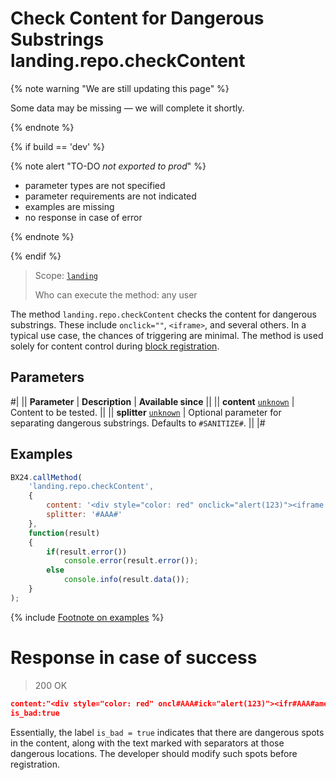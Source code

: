 # Check Content for Dangerous Substrings landing.repo.checkContent

{% note warning "We are still updating this page" %}

Some data may be missing — we will complete it shortly.

{% endnote %}

{% if build == 'dev' %}

{% note alert "TO-DO _not exported to prod_" %}

- parameter types are not specified
- parameter requirements are not indicated
- examples are missing
- no response in case of error

{% endnote %}

{% endif %}

> Scope: [`landing`](../../scopes/permissions.md)
>
> Who can execute the method: any user

The method `landing.repo.checkContent` checks the content for dangerous substrings. These include `onclick=""`, `<iframe>`, and several others. In a typical use case, the chances of triggering are minimal. The method is used solely for content control during [block registration](./landing-repo-register.md).

## Parameters

#|
|| **Parameter** | **Description** | **Available since** ||
|| **content**
[`unknown`](../../data-types.md) | Content to be tested. ||
|| **splitter**
[`unknown`](../../data-types.md) | Optional parameter for separating dangerous substrings. Defaults to `#SANITIZE#`. ||
|#

## Examples

```js
BX24.callMethod(
    'landing.repo.checkContent',
    {
        content: '<div style="color: red" onclick="alert(123)"><iframe src="//evil.com"></iframe></div>',
        splitter: '#AAA#'
    },
    function(result)
    {
        if(result.error())
            console.error(result.error());
        else
            console.info(result.data());
    }
);
```

{% include [Footnote on examples](../../../_includes/examples.md) %}

# Response in case of success

> 200 OK
```json
content:"<div style="color: red" oncl#AAA#ick="alert(123)"><ifr#AAA#ame src="//evil.com"></iframe></div>"
is_bad:true
```

Essentially, the label `is_bad = true` indicates that there are dangerous spots in the content, along with the text marked with separators at those dangerous locations. The developer should modify such spots before registration.
